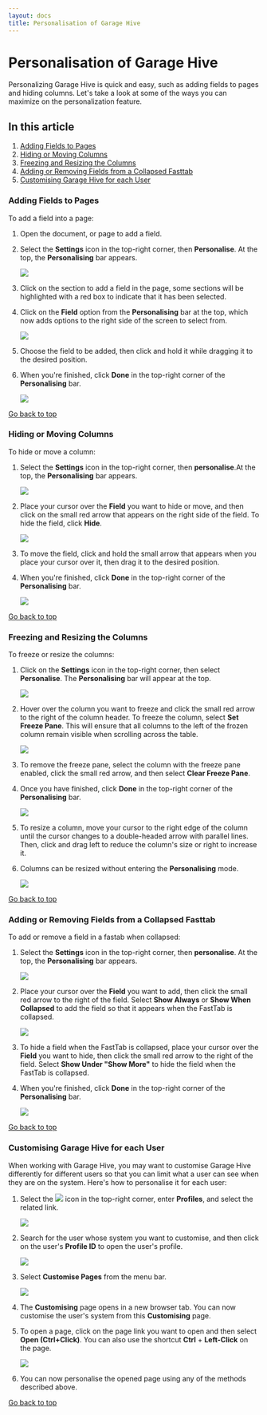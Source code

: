 ```yaml
---
layout: docs
title: Personalisation of Garage Hive
---
```


<a name="top"></a>

# Personalisation of Garage Hive
Personalizing Garage Hive is quick and easy, such as adding fields to pages and hiding columns. Let's take a look at some of the ways you can maximize on the personalization feature.

## In this article
1. [Adding Fields to Pages](#adding-fields-to-pages)
2. [Hiding or Moving Columns](#hiding-or-moving-columns)
3. [Freezing and Resizing the Columns](#freezing-and-resizing-the-columns)
4. [Adding or Removing Fields from a Collapsed Fasttab](#adding-or-removing-fields-from-a-collapsed-fasttab)
5. [Customising Garage Hive for each User](#customising-garage-hive-for-each-user)


### Adding Fields to Pages
To add a field into a page:
1. Open the document, or page to add a field.
2. Select the **Settings** icon in the top-right corner, then **Personalise**. At the top, the **Personalising** bar appears.
   
   ![](media/garagehive-personalising-garage-hive1.png)

3. Click on the section to add a field in the page, some sections will be highlighted with a red box to indicate that it has been selected.
4. Click on the **Field** option from the **Personalising** bar at the top, which now adds options to the right side of the screen to select from.

   ![](media/garagehive-personalising-garage-hive2.png)

5. Choose the field to be added, then click and hold it while dragging it to the desired position.
6. When you're finished, click **Done** in the top-right corner of the **Personalising** bar.

   ![](media/garagehive-personalising-garage-hive3.png)
     

[Go back to top](#top)

### Hiding or Moving Columns
To hide or move a column:
1. Select the **Settings** icon in the top-right corner, then **personalise**.At the top, the **Personalising** bar appears.

   ![](media/garagehive-personalising-garage-hive1.png)

2. Place your cursor over the **Field** you want to hide or move, and then click on the small red arrow that appears on the right side of the field. To hide the field, click **Hide**.

   ![](media/garagehive-personalising-garage-hive4.png)

3. To move the field, click and hold the small arrow that appears when you place your cursor over it, then drag it to the desired position.
4. When you're finished, click **Done** in the top-right corner of the **Personalising** bar.

   ![](media/garagehive-personalising-garage-hive5.png)


[Go back to top](#top)

### Freezing and Resizing the Columns
To freeze or resize the columns:
1. Click on the **Settings** icon in the top-right corner, then select **Personalise**. The **Personalising** bar will appear at the top.

   ![](media/garagehive-personalising-garage-hive1.png)

2. Hover over the column you want to freeze and click the small red arrow to the right of the column header. To freeze the column, select **Set Freeze Pane**. This will ensure that all columns to the left of the frozen column remain visible when scrolling across the table.

   ![](media/garagehive-personalising-garage-hive6.png)

3. To remove the freeze pane, select the column with the freeze pane enabled, click the small red arrow, and then select **Clear Freeze Pane**.
4. Once you have finished, click **Done** in the top-right corner of the **Personalising** bar.

   ![](media/garagehive-personalising-garage-hive7.png)

5. To resize a column, move your cursor to the right edge of the column until the cursor changes to a double-headed arrow with parallel lines. Then, click and drag left to reduce the column's size or right to increase it. 
6. Columns can be resized without entering the **Personalising** mode.

   ![](media/garagehive-personalising-garage-hive8.png)


[Go back to top](#top)

### Adding or Removing Fields from a Collapsed Fasttab
To add or remove a field in a fastab when collapsed:
1. Select the **Settings** icon in the top-right corner, then **personalise**. At the top, the **Personalising** bar appears.

   ![](media/garagehive-personalising-garage-hive1.png)

2. Place your cursor over the **Field** you want to add, then click the small red arrow to the right of the field. Select **Show Always**  or **Show When Collapsed** to add the field so that it appears when the FastTab is collapsed.

   ![](media/garagehive-personalising-garage-hive9.png)

3. To hide a field when the FastTab is collapsed, place your cursor over the **Field** you want to hide, then click the small red arrow to the right of the field. Select **Show Under "Show More"** to hide the field when the FastTab is collapsed.
4. When you're finished, click **Done** in the top-right corner of the **Personalising** bar.

   ![](media/garagehive-personalising-garage-hive10.png)


[Go back to top](#top)

### Customising Garage Hive for each User
When working with Garage Hive, you may want to customise Garage Hive differently for different users so that you can limit what a user can see when they are on the system. Here's how to personalise it for each user:
1. Select the ![](media/search_icon.png) icon in the top-right corner, enter **Profiles**, and select the related link.

   ![](media/garagehive-personalising-garage-hive11.png)

2. Search for the user whose system you want to customise, and then click on the user's **Profile ID** to open the user's profile.

   ![](media/garagehive-personalising-garage-hive12.png)

3. Select **Customise Pages** from the menu bar.

   ![](media/garagehive-personalising-garage-hive13.png)

4. The **Customising** page opens in a new browser tab. You can now customise the user's system from this **Customising** page. 
5. To open a page, click on the page link you want to open and then select **Open (Ctrl+Click)**. You can also use the shortcut **Ctrl** + **Left-Click** on the page.

   ![](media/garagehive-personalising-garage-hive14.png)

6. You can now personalise the opened page using any of the methods described above.


[Go back to top](#top)